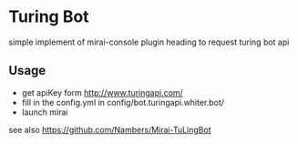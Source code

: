 # Turing Bot 

simple implement of mirai-console plugin heading to request turing bot api

## Usage 

 - get apiKey form http://www.turingapi.com/ 
 - fill in the config.yml in config/bot.turingapi.whiter.bot/
 - launch mirai


see also https://github.com/Nambers/Mirai-TuLingBot